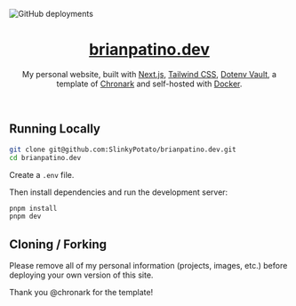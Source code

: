 ![GitHub deployments](https://img.shields.io/github/deployments/SlinkyPotato/brianpatino.dev/production?label=vercel&logo=vercel&logoColor=white&style=for-the-badge)

<div align="center">
    <a href="https://brianpatino.dev"><h1 align="center">brianpatino.dev</h1></a>
    
My personal website, built with [Next.js](https://nextjs.org/), [Tailwind CSS](https://tailwindcss.com/), [Dotenv Vault](https://vault.dotenv.org/), a template of [Chronark](https://chronark.com/) and self-hosted with [Docker](https://www.docker.com/).

</div>

<br/>

## Running Locally


```bash
git clone git@github.com:SlinkyPotato/brianpatino.dev.git
cd brianpatino.dev
```


Create a `.env` file.

Then install dependencies and run the development server:
```bash
pnpm install
pnpm dev
```


## Cloning / Forking

Please remove all of my personal information (projects, images, etc.) before deploying your own version of this site.

Thank you @chronark for the template!
